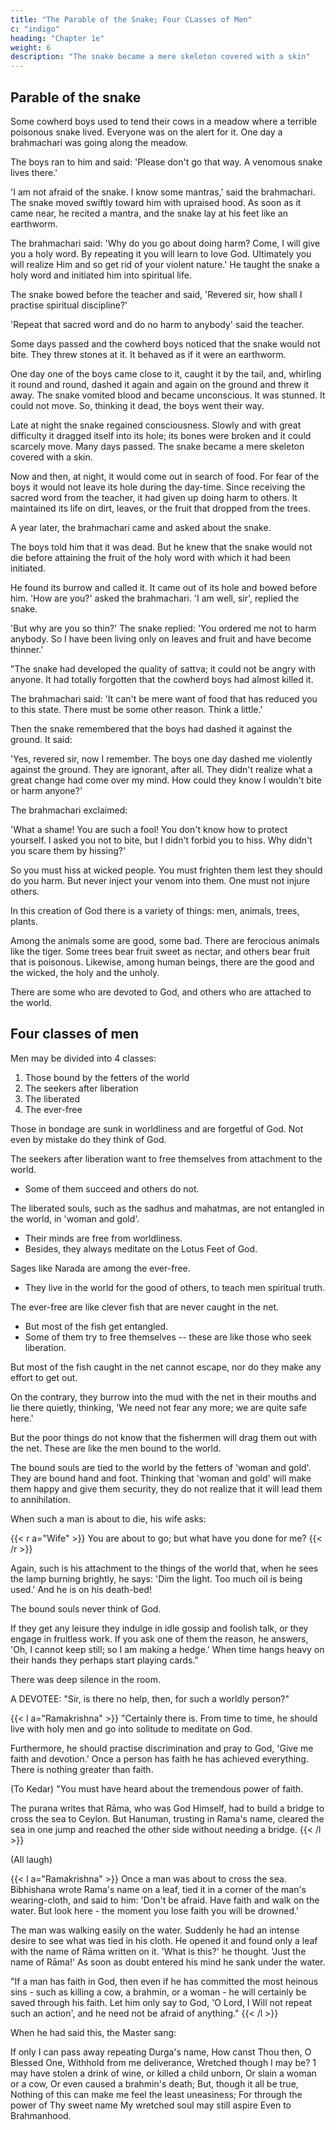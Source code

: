 ```yaml
---
title: "The Parable of the Snake; Four CLasses of Men"
c: "indigo"
heading: "Chapter 1e"
weight: 6
description: "The snake became a mere skeleton covered with a skin"
---
```




## Parable of the snake

Some cowherd boys used to tend their cows in a meadow where a terrible poisonous snake lived. Everyone was on the alert for it. One day a brahmachari was going along the meadow. 

The boys ran to him and said: 'Please don't go that way. A venomous snake lives there.' 

'I am not afraid of the snake. I know some mantras,' said the brahmachari. The snake moved swiftly toward him with upraised hood. As soon as it came near, he recited a mantra, and the snake lay at his feet like an earthworm. 

The brahmachari said: 'Why do you go about doing harm? Come, I will give you a holy word. By repeating it you will learn to love God. Ultimately you will realize Him and so get rid of your violent nature.' He taught the snake a holy word and initiated him into spiritual life. 

The snake bowed before the teacher and said, 'Revered sir, how shall I practise spiritual discipline?' 

'Repeat that sacred word and do no harm to anybody' said the teacher. 
<!-- As he was about to depart, the brahmachari said, 'I shall see you again.' -->

Some days passed and the cowherd boys noticed that the snake would not bite. They threw stones at it. It behaved as if it were an earthworm. 

One day one of the boys came close to it, caught it by the tail, and, whirling it round and round, dashed it again and again on the ground and threw it away. The snake vomited blood and became unconscious. It was stunned. It could not move. So, thinking it dead, the boys went their way.

Late at night the snake regained consciousness. Slowly and with great difficulty it dragged itself into its hole; its bones were broken and it could scarcely move. Many days passed. The snake became a mere skeleton covered with a skin. 

Now and then, at night, it would come out in search of food. For fear of the boys it would not leave its
hole during the day-time. Since receiving the sacred word from the teacher, it had given up doing harm to others. It maintained its life on dirt, leaves, or the fruit that dropped from the trees.

A year later, the brahmachari came and asked about the snake.

The boys told him that it was dead. But he knew that the snake would not die before attaining the fruit of the holy word with which it had been initiated. 

He found its burrow and called it. It came out of its hole and bowed before him. 'How are you?' asked the brahmachari. 'I am well, sir', replied the snake. 

'But why are you so thin?' The snake replied: 'You ordered me not to harm anybody. So I have been living only on leaves and fruit and have become thinner.'

"The snake had developed the quality of sattva; it could not be angry with anyone. It had totally forgotten that the cowherd boys had almost killed it.

The brahmachari said: 'It can't be mere want of food that has reduced you to this state. There must be some other reason. Think a little.' 

Then the snake remembered that the boys had dashed it against the ground. It said: 

'Yes, revered sir, now I remember. The boys one day dashed me violently against the ground. They are ignorant, after all. They didn't realize what a great change had come over my mind. How could they know I wouldn't bite or harm anyone?' 

The brahmachari exclaimed:

'What a shame! You are such a fool! You don't know how to protect yourself. I asked you not to bite, but I didn't forbid you to hiss. Why didn't you scare them by hissing?'



So you must hiss at wicked people. You must frighten them lest they should do you harm. But never inject your venom into them. One must not injure others.

In this creation of God there is a variety of things: men, animals, trees, plants. 

Among the animals some are good, some bad. There are ferocious animals like the tiger. Some trees bear fruit sweet as nectar, and others bear fruit that is poisonous. Likewise, among human beings, there are the good and the wicked, the holy and the unholy.

There are some who are devoted to God, and others who are attached to the world.


## Four classes of men

Men may be divided into 4 classes:

1. Those bound by the fetters of the world
2. The seekers after liberation
3. The liberated
4. The ever-free


Those in bondage are sunk in worldliness and are forgetful of God. Not even by mistake do they think of God.

The seekers after liberation want to free themselves from attachment to the world.
- Some of them succeed and others do not.

The liberated souls, such as the sadhus and mahatmas, are not entangled in the world, in 'woman and gold'. 
- Their minds are free from worldliness. 
- Besides, they always meditate on the Lotus Feet of God.

Sages like Narada are among the ever-free.
- They live in the world for the good of others, to teach men spiritual truth.

The ever-free are like clever fish that are never caught in the net.
- But most of the fish get entangled.
- Some of them try to free themselves -- these are like those who seek liberation. 

But most of the fish caught in the net cannot escape, nor do they make any effort to get out. 

On the contrary, they burrow into the mud with the net in their mouths and lie there quietly, thinking, 'We need not fear any more; we are quite safe here.' 

But the poor things do not know that the fishermen will drag them out with the net. These are like the men bound to the world.

The bound souls are tied to the world by the fetters of 'woman and gold'. They are bound hand and foot. Thinking that 'woman and gold' will make them happy and give
them security, they do not realize that it will lead them to annihilation. 

When such a man is about to die, his wife asks: 

{{< r a="Wife" >}}
You are about to go; but what have you done for me?
{{< /r >}}

Again, such is his attachment to the things of the world that, when he sees the lamp burning brightly, he says: 'Dim the light. Too much oil is being used.' And he is on his death-bed!

The bound souls never think of God. 

If they get any leisure they indulge in idle gossip and foolish talk, or they engage in fruitless work. If you ask one of them the reason, he answers, 'Oh, I cannot keep still; so I am making a hedge.' When time hangs heavy on their hands they perhaps start playing cards."

There was deep silence in the room.


A DEVOTEE: "Sir, is there no help, then, for such a worldly person?"

{{< l a="Ramakrishna" >}}
"Certainly there is. From time to time, he should live with holy men and go into solitude to meditate on God. 

Furthermore, he should practise discrimination and pray to God, 'Give me faith and devotion.' Once a person has faith he has achieved everything. There is nothing greater than faith. 

(To Kedar) "You must have heard about the tremendous power of faith. 

The purana writes that Rāma, who was God Himself, had to build a bridge to cross the sea to Ceylon. But Hanuman, trusting in Rama's name, cleared the sea in one jump and reached the other side without needing a bridge.
{{< /l >}}

(All laugh)


{{< l a="Ramakrishna" >}}
Once a man was about to cross the sea. Bibhishana wrote Rama's name on a leaf, tied it in a corner of the man's wearing-cloth, and said to him: 'Don't be afraid. Have faith
and walk on the water. But look here - the moment you lose faith you will be drowned.'

The man was walking easily on the water. Suddenly he had an intense desire to see what was tied in his cloth. He opened it and found only a leaf with the name of Rāma
written on it. 'What is this?' he thought. 'Just the name of Rāma!' As soon as doubt entered his mind he sank under the water.

"If a man has faith in God, then even if he has committed the most heinous sins - such as killing a cow, a brahmin, or a woman - he will certainly be saved through his
faith. Let him only say to God, 'O Lord, I Will not repeat such an action', and he need not be afraid of anything."
{{< /l >}}

When he had said this, the Master sang:

If only I can pass away repeating Durga's name, 
How canst Thou then, O Blessed One,
Withhold from me deliverance,
Wretched though I may be?
1 may have stolen a drink of wine, or killed a child unborn,
Or slain a woman or a cow,
Or even caused a brahmin's death;
But, though it all be true,
Nothing of this can make me feel the least uneasiness;
For through the power of Thy sweet name
My wretched soul may still aspire
Even to Brahmanhood.
